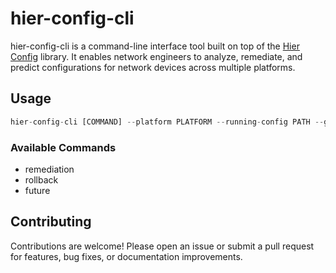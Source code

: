 # hier-config-cli

hier-config-cli is a command-line interface tool built on top of the [Hier Config](https://github.com/netdevops/hier_config) library. It enables network engineers to analyze, remediate, and predict configurations for network devices across multiple platforms.

## Usage

```python
hier-config-cli [COMMAND] --platform PLATFORM --running-config PATH --generated-config PATH
```

### Available Commands

* remediation
* rollback
* future

## Contributing

Contributions are welcome! Please open an issue or submit a pull request for features, bug fixes, or documentation improvements.
